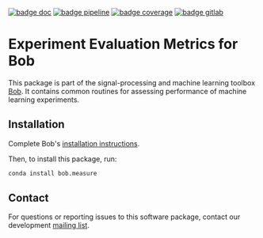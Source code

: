 [![badge doc](https://img.shields.io/badge/docs-v6.1.1-orange.svg)](https://www.idiap.ch/software/bob/docs/bob/bob.measure/v6.1.1/sphinx/index.html)
[![badge pipeline](https://gitlab.idiap.ch/bob/bob.measure/badges/v6.1.1/pipeline.svg)](https://gitlab.idiap.ch/bob/bob.measure/commits/v6.1.1)
[![badge coverage](https://gitlab.idiap.ch/bob/bob.measure/badges/v6.1.1/coverage.svg)](https://www.idiap.ch/software/bob/docs/bob/bob.measure/v6.1.1/coverage/)
[![badge gitlab](https://img.shields.io/badge/gitlab-project-0000c0.svg)](https://gitlab.idiap.ch/bob/bob.measure)

# Experiment Evaluation Metrics for Bob

This package is part of the signal-processing and machine learning toolbox
[Bob](https://www.idiap.ch/software/bob). It contains common routines for
assessing performance of machine learning experiments.

## Installation

Complete Bob's
[installation instructions](https://www.idiap.ch/software/bob/install).

Then, to install this package, run:

``` sh
conda install bob.measure
```

## Contact

For questions or reporting issues to this software package, contact our
development [mailing list](https://www.idiap.ch/software/bob/discuss).

